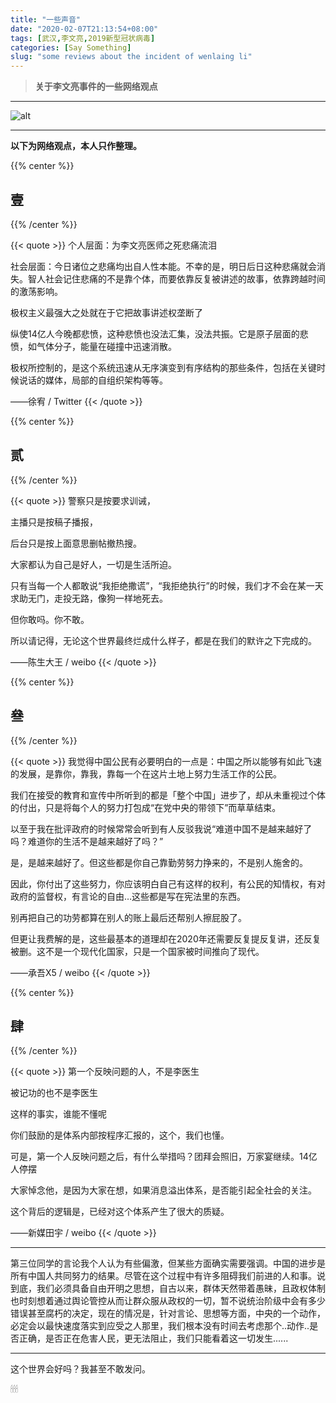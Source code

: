 ```yaml
---
title: "一些声音"
date: "2020-02-07T21:13:54+08:00"
tags: [武汉,李文亮,2019新型冠状病毒]
categories: [Say Something]
slug: "some reviews about the incident of wenlaing li"
---
```


> **关于李文亮事件的一些网络观点**

<!--more-->

---

![alt](https://dawnblog-1300625500.cos.ap-guangzhou.myqcloud.com/images/20200207212632.png "李文亮医生及训诫书")

---

**以下为网络观点，本人只作整理。**



{{% center %}}

## 壹

{{% /center %}}



{{< quote >}} 个人层面：为李文亮医师之死悲痛流泪

社会层面：今日诸位之悲痛均出自人性本能。不幸的是，明日后日这种悲痛就会消失。智人社会记住悲痛的不是靠个体，而要依靠反复被讲述的故事，依靠跨越时间的激荡影响。

极权主义最强大之处就在于它把故事讲述权垄断了

纵使14亿人今晚都悲愤，这种悲愤也没法汇集，没法共振。它是原子层面的悲愤，如气体分子，能量在碰撞中迅速消散。

极权所控制的，是这个系统迅速从无序演变到有序结构的那些条件，包括在关键时候说话的媒体，局部的自组织架构等等。

——徐宥 / Twitter {{< /quote >}}



{{% center %}}

## 贰

{{% /center %}}



{{< quote >}} 警察只是按要求训诫，

主播只是按稿子播报，

后台只是按上面意思删帖撤热搜。

大家都认为自己是好人，一切是生活所迫。

只有当每一个人都敢说“我拒绝撒谎”，“我拒绝执行”的时候，我们才不会在某一天求助无门，走投无路，像狗一样地死去。

但你敢吗。你不敢。

所以请记得，无论这个世界最终烂成什么样子，都是在我们的默许之下完成的。

——陈生大王 / weibo {{< /quote >}}



{{% center %}}

## 叄

{{% /center %}}



{{< quote >}} 我觉得中国公民有必要明白的一点是：中国之所以能够有如此飞速的发展，是靠你，靠我，靠每一个在这片土地上努力生活工作的公民。

我们在接受的教育和宣传中所听到的都是「整个中国」进步了，却从未重视过个体的付出，只是将每个人的努力打包成“在党中央的带领下”而草草结束。

以至于我在批评政府的时候常常会听到有人反驳我说“难道中国不是越来越好了吗？难道你的生活不是越来越好了吗？”

是，是越来越好了。但这些都是你自己靠勤劳努力挣来的，不是别人施舍的。

因此，你付出了这些努力，你应该明白自己有这样的权利，有公民的知情权，有对政府的监督权，有言论的自由…这些都是写在宪法里的东西。

别再把自己的功劳都算在别人的账上最后还帮别人擦屁股了。 

但更让我费解的是，这些最基本的道理却在2020年还需要反复提反复讲，还反复被删。这不是一个现代化国家，只是一个国家被时间推向了现代。

——承吾X5 / weibo {{< /quote >}}



{{% center %}}

## 肆

{{% /center %}}



{{< quote >}} 第一个反映问题的人，不是李医生

被记功的也不是李医生

这样的事实，谁能不懂呢

你们鼓励的是体系内部按程序汇报的，这个，我们也懂。

可是，第一个人反映问题之后，有什么举措吗？团拜会照旧，万家宴继续。14亿人停摆

大家悼念他，是因为大家在想，如果消息溢出体系，是否能引起全社会的关注。

这个背后的逻辑是，已经对这个体系产生了很大的质疑。

——新媒田宇 / weibo {{< /quote >}}

---

第三位同学的言论我个人认为有些偏激，但某些方面确实需要强调。中国的进步是所有中国人共同努力的结果。尽管在这个过程中有许多阻碍我们前进的人和事。说到底，我们必须具备自由开明之思想，自古以来，群体天然带着愚昧，且政权体制也时刻想着通过舆论管控从而让群众服从政权的一切，暂不说统治阶级中会有多少错误甚至腐朽的决定，现在的情况是，针对言论、思想等方面，中央的一个动作，必定会以最快速度落实到应受之人那里，我们根本没有时间去考虑那个..动作..是否正确，是否正在危害人民，更无法阻止，我们只能看着这一切发生......

---

这个世界会好吗？我甚至不敢发问。

🕯🕯🕯